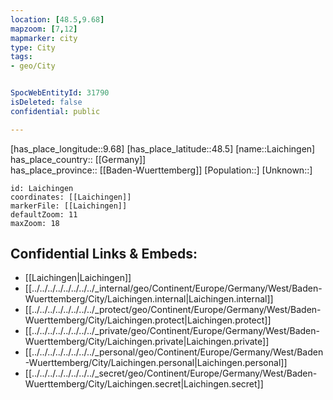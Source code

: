 ```yaml
---
location: [48.5,9.68] 
mapzoom: [7,12] 
mapmarker: city 
type: City
tags:
- geo/City


SpocWebEntityId: 31790
isDeleted: false
confidential: public

---
```

[has_place_longitude::9.68] 
[has_place_latitude::48.5] 
[name::Laichingen] 
has_place_country:: [[Germany]]  
has_place_province:: [[Baden-Wuerttemberg]] 
[Population::] 
[Unknown::] 


```leaflet
id: Laichingen
coordinates: [[Laichingen]] 
markerFile: [[Laichingen]] 
defaultZoom: 11 
maxZoom: 18
```


## Confidential Links & Embeds: 
- [[Laichingen|Laichingen]]  
- [[../../../../../../../../_internal/geo/Continent/Europe/Germany/West/Baden-Wuerttemberg/City/Laichingen.internal|Laichingen.internal]] 
- [[../../../../../../../../_protect/geo/Continent/Europe/Germany/West/Baden-Wuerttemberg/City/Laichingen.protect|Laichingen.protect]] 
- [[../../../../../../../../_private/geo/Continent/Europe/Germany/West/Baden-Wuerttemberg/City/Laichingen.private|Laichingen.private]] 
- [[../../../../../../../../_personal/geo/Continent/Europe/Germany/West/Baden-Wuerttemberg/City/Laichingen.personal|Laichingen.personal]] 
- [[../../../../../../../../_secret/geo/Continent/Europe/Germany/West/Baden-Wuerttemberg/City/Laichingen.secret|Laichingen.secret]] 

